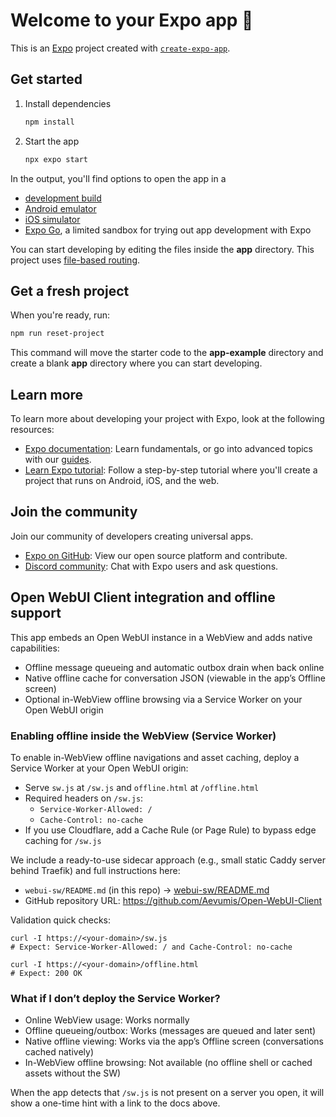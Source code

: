 # Welcome to your Expo app 👋

This is an [Expo](https://expo.dev) project created with [`create-expo-app`](https://www.npmjs.com/package/create-expo-app).

## Get started

1. Install dependencies

   ```bash
   npm install
   ```

2. Start the app

   ```bash
   npx expo start
   ```

In the output, you'll find options to open the app in a

- [development build](https://docs.expo.dev/develop/development-builds/introduction/)
- [Android emulator](https://docs.expo.dev/workflow/android-studio-emulator/)
- [iOS simulator](https://docs.expo.dev/workflow/ios-simulator/)
- [Expo Go](https://expo.dev/go), a limited sandbox for trying out app development with Expo

You can start developing by editing the files inside the **app** directory. This project uses [file-based routing](https://docs.expo.dev/router/introduction).

## Get a fresh project

When you're ready, run:

```bash
npm run reset-project
```

This command will move the starter code to the **app-example** directory and create a blank **app** directory where you can start developing.

## Learn more

To learn more about developing your project with Expo, look at the following resources:

- [Expo documentation](https://docs.expo.dev/): Learn fundamentals, or go into advanced topics with our [guides](https://docs.expo.dev/guides).
- [Learn Expo tutorial](https://docs.expo.dev/tutorial/introduction/): Follow a step-by-step tutorial where you'll create a project that runs on Android, iOS, and the web.

## Join the community

Join our community of developers creating universal apps.

- [Expo on GitHub](https://github.com/expo/expo): View our open source platform and contribute.
- [Discord community](https://chat.expo.dev): Chat with Expo users and ask questions.

## Open WebUI Client integration and offline support

This app embeds an Open WebUI instance in a WebView and adds native capabilities:

- Offline message queueing and automatic outbox drain when back online
- Native offline cache for conversation JSON (viewable in the app’s Offline screen)
- Optional in-WebView offline browsing via a Service Worker on your Open WebUI origin

### Enabling offline inside the WebView (Service Worker)

To enable in-WebView offline navigations and asset caching, deploy a Service Worker at your Open WebUI origin:

- Serve `sw.js` at `/sw.js` and `offline.html` at `/offline.html`
- Required headers on `/sw.js`:
  - `Service-Worker-Allowed: /`
  - `Cache-Control: no-cache`
- If you use Cloudflare, add a Cache Rule (or Page Rule) to bypass edge caching for `/sw.js`

We include a ready-to-use sidecar approach (e.g., small static Caddy server behind Traefik) and full instructions here:

- `webui-sw/README.md` (in this repo) → [webui-sw/README.md](./webui-sw/README.md)
- GitHub repository URL: https://github.com/Aevumis/Open-WebUI-Client

Validation quick checks:

```
curl -I https://<your-domain>/sw.js
# Expect: Service-Worker-Allowed: / and Cache-Control: no-cache

curl -I https://<your-domain>/offline.html
# Expect: 200 OK
```

### What if I don’t deploy the Service Worker?

- Online WebView usage: Works normally
- Offline queueing/outbox: Works (messages are queued and later sent)
- Native offline viewing: Works via the app’s Offline screen (conversations cached natively)
- In-WebView offline browsing: Not available (no offline shell or cached assets without the SW)

When the app detects that `/sw.js` is not present on a server you open, it will show a one-time hint with a link to the docs above.
